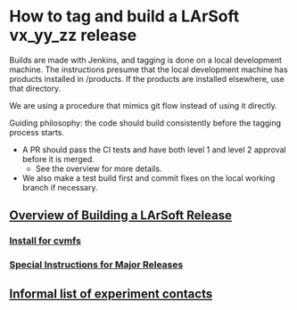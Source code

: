 # How to tag and build a LArSoft vx_yy_zz release



Builds are made with Jenkins, and tagging is done on a local development machine. The instructions presume that the local development machine has products installed in /products. If the products are installed elsewhere, use that directory.

We are using a procedure that mimics git flow instead of using it directly.

Guiding philosophy: the code should build consistently before the tagging process starts. 
- A PR should pass the CI tests and have both level 1 and level 2 approval before it is merged.  
  - See the overview for more details.
- We also make a test build first and commit fixes on the local working branch if necessary.

## [Overview of Building a LArSoft Release](Overview_of_Building_a_LArSoft_Release)

### [Install for cvmfs](Install_for_cvmfs)

### [Special Instructions for Major Releases](Special_Instructions_for_Major_Releases)

## [Informal list of experiment contacts](Informal_list_of_experiment_contacts)
